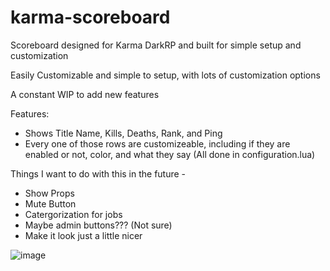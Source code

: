 # karma-scoreboard
Scoreboard designed for Karma DarkRP and built for simple setup and customization


Easily Customizable and simple to setup, with lots of customization options

A constant WIP to add new features

Features:

- Shows Title Name, Kills, Deaths, Rank, and Ping
- Every one of those rows are customizeable, including if they are enabled or not, color, and what they say (All done in configuration.lua)


Things I want to do with this in the future - 

- Show Props
- Mute Button
- Catergorization for jobs
- Maybe admin buttons??? (Not sure)
- Make it look just a little nicer


![image](https://user-images.githubusercontent.com/107073565/178431871-da27ab88-1b35-4bc9-8a4d-5f77283c7bca.png)
